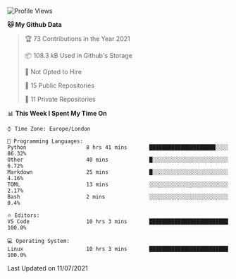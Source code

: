 <!--START_SECTION:waka-->
![Profile Views](http://img.shields.io/badge/Profile%20Views-0-blue)

**🐱 My Github Data** 

> 🏆 73 Contributions in the Year 2021
 > 
> 📦 108.3 kB Used in Github's Storage 
 > 
> 🚫 Not Opted to Hire
 > 
> 📜 15 Public Repositories 
 > 
> 🔑 11 Private Repositories  
 > 
📊 **This Week I Spent My Time On** 

```text
⌚︎ Time Zone: Europe/London

💬 Programming Languages: 
Python                   8 hrs 41 mins       █████████████████████░░░░   86.32% 
Other                    40 mins             █░░░░░░░░░░░░░░░░░░░░░░░░   6.72% 
Markdown                 25 mins             █░░░░░░░░░░░░░░░░░░░░░░░░   4.16% 
TOML                     13 mins             ░░░░░░░░░░░░░░░░░░░░░░░░░   2.17% 
Bash                     2 mins              ░░░░░░░░░░░░░░░░░░░░░░░░░   0.4%

🔥 Editors: 
VS Code                  10 hrs 3 mins       █████████████████████████   100.0%

💻 Operating System: 
Linux                    10 hrs 3 mins       █████████████████████████   100.0%

```


 Last Updated on 11/07/2021
<!--END_SECTION:waka-->